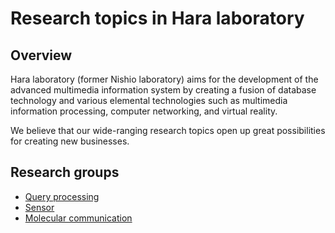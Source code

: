 # Research topics in Hara laboratory

## Overview
Hara laboratory (former Nishio laboratory) aims for the development of the advanced multimedia information system by creating a fusion of database technology and various elemental technologies such as multimedia information processing, computer networking, and virtual reality.

We believe that our wide-ranging research topics open up great possibilities for creating new businesses.



## Research groups
  * [Query processing](data.md)
  * [Sensor](http://www-mmde.ist.osaka-u.ac.jp/~maekawa/sensing/#googtrans%28ja|en%29)
  * [Molecular communication](m-comm.md)